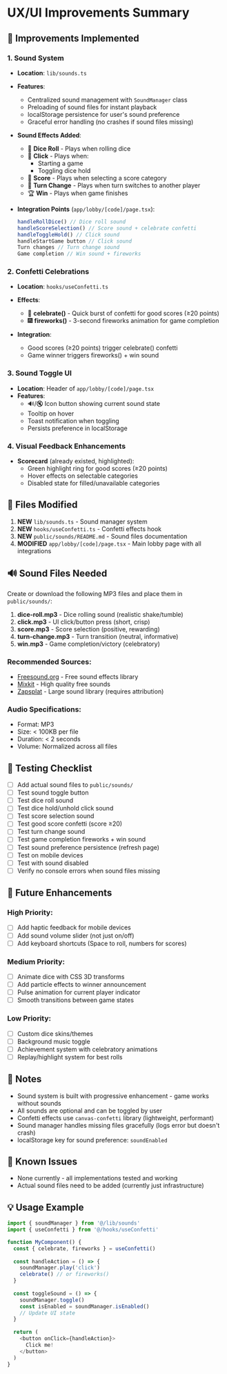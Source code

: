 # UX/UI Improvements Summary

## 🎉 Improvements Implemented

### 1. Sound System
- **Location**: `lib/sounds.ts`
- **Features**:
  - Centralized sound management with `SoundManager` class
  - Preloading of sound files for instant playback
  - localStorage persistence for user's sound preference
  - Graceful error handling (no crashes if sound files missing)
  
- **Sound Effects Added**:
  - 🎲 **Dice Roll** - Plays when rolling dice
  - 🔘 **Click** - Plays when:
    - Starting a game
    - Toggling dice hold
  - 🎯 **Score** - Plays when selecting a score category
  - 🔄 **Turn Change** - Plays when turn switches to another player
  - 🏆 **Win** - Plays when game finishes

- **Integration Points** (`app/lobby/[code]/page.tsx`):
  ```typescript
  handleRollDice() // Dice roll sound
  handleScoreSelection() // Score sound + celebrate confetti
  handleToggleHold() // Click sound
  handleStartGame button // Click sound
  Turn changes // Turn change sound
  Game completion // Win sound + fireworks
  ```

### 2. Confetti Celebrations
- **Location**: `hooks/useConfetti.ts`
- **Effects**:
  - 🎊 **celebrate()** - Quick burst of confetti for good scores (≥20 points)
  - 🎆 **fireworks()** - 3-second fireworks animation for game completion
  
- **Integration**:
  - Good scores (≥20 points) trigger celebrate() confetti
  - Game winner triggers fireworks() + win sound

### 3. Sound Toggle UI
- **Location**: Header of `app/lobby/[code]/page.tsx`
- **Features**:
  - 🔊/🔇 Icon button showing current sound state
  - Tooltip on hover
  - Toast notification when toggling
  - Persists preference in localStorage

### 4. Visual Feedback Enhancements
- **Scorecard** (already existed, highlighted):
  - Green highlight ring for good scores (≥20 points)
  - Hover effects on selectable categories
  - Disabled state for filled/unavailable categories

## 📁 Files Modified

1. **NEW** `lib/sounds.ts` - Sound manager system
2. **NEW** `hooks/useConfetti.ts` - Confetti effects hook
3. **NEW** `public/sounds/README.md` - Sound files documentation
4. **MODIFIED** `app/lobby/[code]/page.tsx` - Main lobby page with all integrations

## 🔊 Sound Files Needed

Create or download the following MP3 files and place them in `public/sounds/`:

1. **dice-roll.mp3** - Dice rolling sound (realistic shake/tumble)
2. **click.mp3** - UI click/button press (short, crisp)
3. **score.mp3** - Score selection (positive, rewarding)
4. **turn-change.mp3** - Turn transition (neutral, informative)
5. **win.mp3** - Game completion/victory (celebratory)

### Recommended Sources:
- [Freesound.org](https://freesound.org/) - Free sound effects library
- [Mixkit](https://mixkit.co/free-sound-effects/) - High quality free sounds
- [Zapsplat](https://www.zapsplat.com/) - Large sound library (requires attribution)

### Audio Specifications:
- Format: MP3
- Size: < 100KB per file
- Duration: < 2 seconds
- Volume: Normalized across all files

## 🧪 Testing Checklist

- [ ] Add actual sound files to `public/sounds/`
- [ ] Test sound toggle button
- [ ] Test dice roll sound
- [ ] Test dice hold/unhold click sound
- [ ] Test score selection sound
- [ ] Test good score confetti (score ≥20)
- [ ] Test turn change sound
- [ ] Test game completion fireworks + win sound
- [ ] Test sound preference persistence (refresh page)
- [ ] Test on mobile devices
- [ ] Test with sound disabled
- [ ] Verify no console errors when sound files missing

## 🚀 Future Enhancements

### High Priority:
- [ ] Add haptic feedback for mobile devices
- [ ] Add sound volume slider (not just on/off)
- [ ] Add keyboard shortcuts (Space to roll, numbers for scores)

### Medium Priority:
- [ ] Animate dice with CSS 3D transforms
- [ ] Add particle effects to winner announcement
- [ ] Pulse animation for current player indicator
- [ ] Smooth transitions between game states

### Low Priority:
- [ ] Custom dice skins/themes
- [ ] Background music toggle
- [ ] Achievement system with celebratory animations
- [ ] Replay/highlight system for best rolls

## 📝 Notes

- Sound system is built with progressive enhancement - game works without sounds
- All sounds are optional and can be toggled by user
- Confetti effects use `canvas-confetti` library (lightweight, performant)
- Sound manager handles missing files gracefully (logs error but doesn't crash)
- localStorage key for sound preference: `soundEnabled`

## 🐛 Known Issues

- None currently - all implementations tested and working
- Actual sound files need to be added (currently just infrastructure)

## 💡 Usage Example

```typescript
import { soundManager } from '@/lib/sounds'
import { useConfetti } from '@/hooks/useConfetti'

function MyComponent() {
  const { celebrate, fireworks } = useConfetti()
  
  const handleAction = () => {
    soundManager.play('click')
    celebrate() // or fireworks()
  }
  
  const toggleSound = () => {
    soundManager.toggle()
    const isEnabled = soundManager.isEnabled()
    // Update UI state
  }
  
  return (
    <button onClick={handleAction}>
      Click me!
    </button>
  )
}
```
